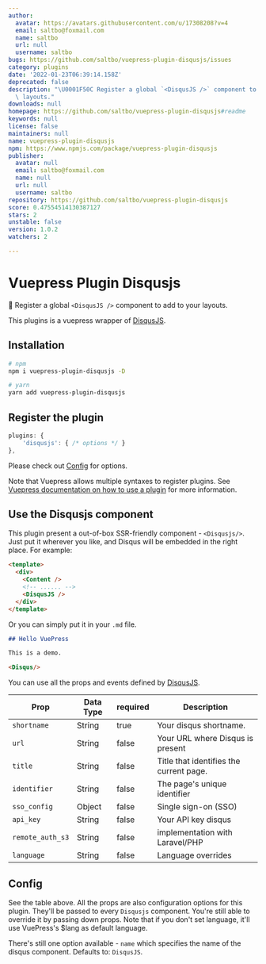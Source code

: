 ```yaml
---
author:
  avatar: https://avatars.githubusercontent.com/u/17308208?v=4
  email: saltbo@foxmail.com
  name: saltbo
  url: null
  username: saltbo
bugs: https://github.com/saltbo/vuepress-plugin-disqusjs/issues
category: plugins
date: '2022-01-23T06:39:14.158Z'
deprecated: false
description: "\U0001F50C Register a global `<DisqusJS />` component to add to your\
  \ layouts."
downloads: null
homepage: https://github.com/saltbo/vuepress-plugin-disqusjs#readme
keywords: null
license: false
maintainers: null
name: vuepress-plugin-disqusjs
npm: https://www.npmjs.com/package/vuepress-plugin-disqusjs
publisher:
  avatar: null
  email: saltbo@foxmail.com
  name: null
  url: null
  username: saltbo
repository: https://github.com/saltbo/vuepress-plugin-disqusjs
score: 0.47554514130387127
stars: 2
unstable: false
version: 1.0.2
watchers: 2

---
```


# Vuepress Plugin Disqusjs
🔌 Register a global `<DisqusJS />` component to add to your layouts.

This plugins is a vuepress wrapper of [DisqusJS](https://github.com/SukkaW/DisqusJS).

## Installation

```bash
# npm
npm i vuepress-plugin-disqusjs -D

# yarn
yarn add vuepress-plugin-disqusjs
```

## Register the plugin

```js
plugins: {
    'disqusjs': { /* options */ }
},

```

Please check out [Config](#config) for options.

Note that Vuepress allows multiple syntaxes to register plugins. See [Vuepress documentation on how to use a plugin](https://vuepress.vuejs.org/plugin/using-a-plugin.html) for more information.

## Use the Disqusjs component

This plugin present a out-of-box SSR-friendly component  - `<Disqusjs/>`. Just put it wherever you like, and Disqus will be embedded in the right place. For example:

```html
<template>
  <div>
    <Content />
    <!-- ...... -->
    <DisqusJS />
  </div>
</template>
```
Or you can simply put it in your `.md` file.
```markdown
## Hello VuePress

This is a demo.

<Disqus/>
```

You can use all the props and events defined by [DisqusJS](https://github.com/SukkaW/DisqusJS).

Prop            | Data Type  | required  | Description
--------------- | ---------- | --------- | -----------
`shortname`     | String     | true      | Your disqus shortname.
`url`           | String     | false     | Your URL where Disqus is present
`title`         | String     | false     | Title that identifies the current page.
`identifier`    | String     | false     | The page's unique identifier
`sso_config`    | Object     | false     | Single sign-on (SSO)
`api_key`       | String     | false     | Your API key disqus
`remote_auth_s3`| String     | false     | implementation with Laravel/PHP
`language`      | String     | false     | Language overrides

## Config 

See the table above. All the props are also configuration options for this plugin. They'll be passed to every `Disqusjs` component. You're still able to override it by passing down props. Note that if you don't set language, it'll use VuePress's $lang as default language.

There's still one option available - `name` which specifies the name of the disqus component. Defaults to: `DisqusJS`.
